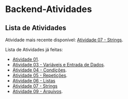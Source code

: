 # Backend-Atividades

## Lista de Atividades

Atividade mais recente disponível: [Atividade 07 - Strings](Atividades/Atividade%2007%20-%20Strings/).

Lista de Atividades já feitas:

- [Atividade 01](Atividades/Atividade%2001%20-%2022-04-25/).
- [Atividade 03 - Variáveis e Entrada de Dados](Atividades/Atividade%2003%20-%20Variáveis%20e%20Entrada%20de%20Dados/).
- [Atividade 04 - Condições](Atividades/Atividade%2004%20-%20Condições/).
- [Atividade 05 - Repetições](Atividades/Atividade%2005%20-%20Repetições/).
- [Atividade 06 - Listas](Atividades/Atividade%2006%20-%20Listas/)
- [Atividade 07 - Strings](Atividades/Atividade%2007%20-%20Strings/)
- [Atividade 09 - Arquivos](Atividades/Atividade%2009%20-%20Arquivos/).